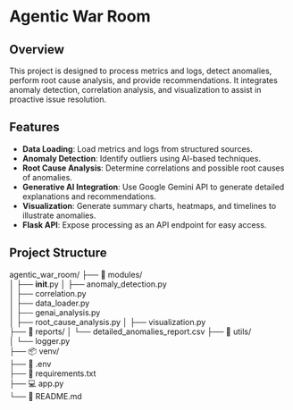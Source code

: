 # Agentic War Room

## Overview
This project is designed to process metrics and logs, detect anomalies, perform root cause analysis, and provide recommendations. It integrates anomaly detection, correlation analysis, and visualization to assist in proactive issue resolution.

## Features
- **Data Loading**: Load metrics and logs from structured sources.
- **Anomaly Detection**: Identify outliers using AI-based techniques.
- **Root Cause Analysis**: Determine correlations and possible root causes of anomalies.
- **Generative AI Integration**: Use Google Gemini API to generate detailed explanations and recommendations.
- **Visualization**: Generate summary charts, heatmaps, and timelines to illustrate anomalies.
- **Flask API**: Expose processing as an API endpoint for easy access.

## Project Structure

agentic_war_room/
├── 📂 modules/                  
│   ├── __init__.py
│   ├── anomaly_detection.py     
│   ├── correlation.py           
│   ├── data_loader.py        
│   ├── genai_analysis.py      
│   ├── root_cause_analysis.py 
│   ├── visualization.py         
├── 📂 reports/
│   └── detailed_anomalies_report.csv 
├── 📂 utils/                       
│   └── logger.py                     
├── 📦 venv/                        
├── 🔑 .env                         
├── 📜 requirements.txt             
├── 💻 app.py                       
└── 📑 README.md